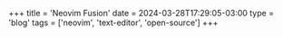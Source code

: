 +++
title = 'Neovim Fusion'
date = 2024-03-28T17:29:05-03:00
type = 'blog'
tags = ['neovim', 'text-editor', 'open-source']
+++


